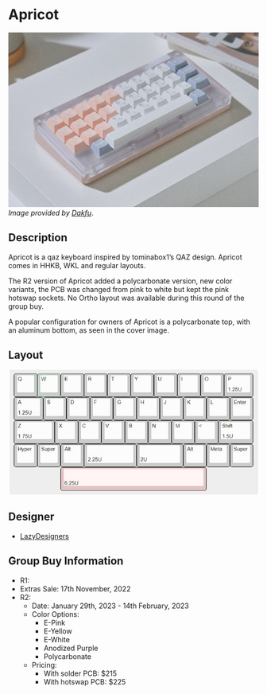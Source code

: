 # Apricot

![](./Images/apricot_cover.png)
*Image provided by [Dakfu](https://www.instagram.com/dakfu/?hl=en)*.

## Description
Apricot is a qaz keyboard inspired by tominabox1’s QAZ design. Apricot comes in HHKB, WKL and regular layouts.

The R2 version of Apricot added a polycarbonate version, new color variants, the PCB was changed from pink to white but kept the pink hotswap sockets. No Ortho layout was available during this round of the group buy.

A popular configuration for owners of Apricot is a polycarbonate top, with an aluminum bottom, as seen in the cover image.

## Layout
![](./Images/apricot_layout.jpg)

## Designer
- [LazyDesigners](https://lazydesigners.cn/)

## Group Buy Information
- R1:
 - Extras Sale: 17th November, 2022
- R2:
  - Date: January 29th, 2023 - 14th February, 2023
  - Color Options:
    - E-Pink
    - E-Yellow
    - E-White
    - Anodized Purple
    - Polycarbonate
  - Pricing:
    - With solder PCB: $215
    - With hotswap PCB: $225
